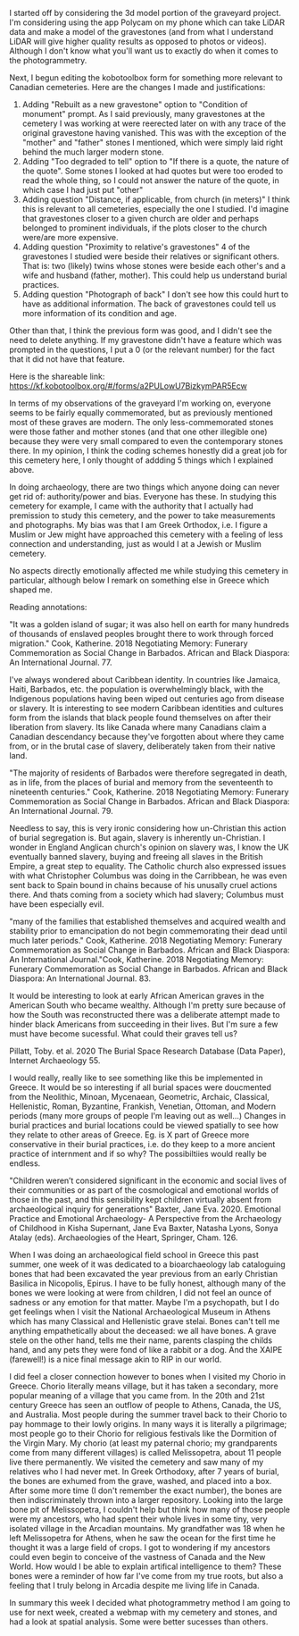 I started off by considering the 3d model portion of the graveyard project. I'm considering using the app Polycam on my phone which can take LiDAR data and make a model of the gravestones (and from what I understand LiDAR will give higher quality results as opposed to photos or videos). Although I don't know what you'll want us to exactly do when it comes to the photogrammetry.

Next, I begun editing the kobotoolbox form for something more relevant to Canadian cemeteries. Here are the changes I made and justifications:

1. Adding "Rebuilt as a new gravestone" option to "Condition of monument" prompt. As I said previously, many gravestones at the cemetery I was working at were reerected later on with any trace of the original gravestone having vanished. This was with the exception of the "mother" and "father" stones I mentioned, which were simply laid right behind the much larger modern stone.
2. Adding "Too degraded to tell" option to "If there is a quote, the nature of the quote". Some stones I looked at had quotes but were too eroded to read the whole thing, so I could not answer the nature of the quote, in which case I had just put "other"
3. Adding question "Distance, if applicable, from church (in meters)" I think this is relevant to all cemeteries, especially the one I studied. I'd imagine that gravestones closer to a given church are older and perhaps belonged to prominent individuals, if the plots closer to the church were/are more expensive.
4. Adding question "Proximity to relative's gravestones" 4 of the gravestones I studied were beside their relatives or significant others. That is: two (likely) twins whose stones were beside each other's and a wife and husband (father, mother). This could help us understand burial practices.
5. Adding question "Photograph of back" I don't see how this could hurt to have as additional information. The back of gravestones could tell us more information of its condition and age.

Other than that, I think the previous form was good, and I didn't see the need to delete anything. If my gravestone didn't have a feature which was prompted in the questions, I put a 0 (or the relevant number) for the fact that it did not have that feature.

Here is the shareable link: https://kf.kobotoolbox.org/#/forms/a2PULowU7BizkymPAR5Ecw

In terms of my observations of the graveyard I'm working on, everyone seems to be fairly equally commemorated, but as previously mentioned most of these graves are modern. The only less-commemorated stones were those father and mother stones (and that one other illegible one) because they were very small compared to even the contemporary stones there. In my opinion, I think the coding schemes honestly did a great job for this cemetery here, I only thought of addding 5 things which I explained above.

In doing archaeology, there are two things which anyone doing can never get rid of: authority/power and bias. Everyone has these. In studying this cemetery for example, I came with the authority that I actually had premission to study this cemetery, and the power to take measurements and photographs. My bias was that I am Greek Orthodox, i.e. I figure a Muslim or Jew might have approached this cemetery with a feeling of less connection and understanding, just as would I at a Jewish or Muslim cemetery. 

No aspects directly emotionally affected me while studying this cemetery in particular, although below I remark on something else in Greece which shaped me.


Reading annotations:

"It was a golden island of sugar; it was also hell on earth for many hundreds of thousands of enslaved peoples brought there to work through forced migration." Cook, Katherine. 2018 Negotiating Memory: Funerary Commemoration as Social Change in Barbados. African and Black Diaspora: An International Journal. 77.

I've always wondered about Caribbean identity. In countries like Jamaica, Haiti, Barbados, etc. the population is overwhelmingly black, with the Indigenous populations having been wiped out centuries ago from disease or slavery. It is interesting to see modern Caribbean identities and cultures form from the islands that black people found themselves on after their liberation from slavery. Its like Canada where many Canadians claim a Canadian descendancy because they've forgotten about where they came from, or in the brutal case of slavery, deliberately taken from their native land.

"The majority of residents of Barbados were therefore segregated in death, as in life,
from the places of burial and memory from the seventeenth to nineteenth centuries." Cook, Katherine. 2018 Negotiating Memory: Funerary Commemoration as Social Change in Barbados. African and Black Diaspora: An International Journal. 79.

Needless to say, this is very ironic considering how un-Christian this action of burial segregation is. But again, slavery is inherently un-Christian. I wonder in England Anglican church's opinion on slavery was, I know the UK eventually banned slavery, buying and freeing all slaves in the British Empire, a great step to equality. The Catholic church also expressed issues with what Christopher Columbus was doing in the Carribbean, he was even sent back to Spain bound in chains because of his unusally cruel actions there. And thats coming from a society which had slavery; Columbus must have been especially evil.

"many of the families that established themselves and acquired wealth and stability
prior to emancipation do not begin commemorating their dead until much later periods." Cook, Katherine. 2018 Negotiating Memory: Funerary Commemoration as Social Change in Barbados. African and Black Diaspora: An International Journal."Cook, Katherine. 2018 Negotiating Memory: Funerary Commemoration as Social Change in Barbados. African and Black Diaspora: An International Journal. 83.

It would be interesting to look at early African American graves in the American South who became wealthy. Although I'm pretty sure because of how the South was reconstructed there was a deliberate attempt made to hinder black Americans from succeeding in their lives. But I'm sure a few must have become sucessful. What could their graves tell us?

Pillatt, Toby. et al. 2020 The Burial Space Research Database (Data Paper), Internet Archaeology 55.

I would really, really like to see something like this be implemented in Greece. It would be so interesting if all burial spaces were doucmented from the Neolithic, Minoan, Mycenaean, Geometric, Archaic, Classical, Hellenistic, Roman, Byzantine, Frankish, Venetian, Ottoman, and Modern periods (many more groups of people I'm leaving out as well...) Changes in burial practices and burial locations could be viewed spatially to see how they relate to other areas of Greece. Eg. is X part of Greece more conservative in their burial practices, i.e. do they keep to a more ancient practice of internment and if so why? The possibiltiies would really be endless.

"Children weren’t considered significant in the
economic and social lives of their communities or as part of the cosmological and
emotional worlds of those in the past, and this sensibility kept children virtually
absent from archaeological inquiry for generations" Baxter, Jane Eva. 2020. Emotional Practice and Emotional Archaeology- A Perspective from the Archaeology of Childhood in Kisha Supernant, Jane Eva Baxter, Natasha Lyons, Sonya Atalay (eds). Archaeologies of the Heart, Springer, Cham. 126.

When I was doing an archaeological field school in Greece this past summer, one week of it was dedicated to a bioarchaeology lab cataloguing bones that had been excavated the year previous from an early Christian Basilica in Nicopolis, Epirus. I have to be fully honest, although many of the bones we were looking at were from children, I did not feel an ounce of sadness or any emotion for that matter. Maybe I'm a psychopath, but I do get feelings when I visit the National Archaeological Museum in Athens which has many Classical and Hellenistic grave stelai. Bones can't tell me anything empathetically about the deceased: we all have bones. A grave stele on the other hand, tells me their name, parents clasping the childs hand, and any pets they were fond of like a rabbit or a dog. And the XAIPE (farewell!) is a nice final message akin to RIP in our world. 

I did feel a closer connection however to bones when I visited my Chorio in Greece. Chorio literally means village, but it has taken a secondary, more popular meaning of a village that you came from. In the 20th and 21st century Greece has seen an outflow of people to Athens, Canada, the US, and Australia. Most people during the summer travel back to their Chorio to pay hommage to their lowly origins. In many ways it is literally a pilgrimage; most people go to their Chorio for religious festivals like the Dormition of the Virgin Mary. My chorio (at least my paternal chorio; my grandparents come from many different villages) is called Melissopetra, about 11 people live there permanently. We visited the cemetery and saw many of my relatives who I had never met. In Greek Orthodoxy, after 7 years of burial, the bones are exhumed from the grave, washed, and placed into a box. After some more time (I don't remember the exact number), the bones are then indiscriminately thrown into a larger repository. Looking into the large bone pit of Melissopetra, I couldn't help but think how many of those people were my ancestors, who had spent their whole lives in some tiny, very isolated village in the Arcadian mountains. My grandfather was 18 when he left Melissopetra for Athens, when he saw the ocean for the first time he thought it was a large field of crops. I got to wondering if my ancestors could even begin to conceive of the vastness of Canada and the New World. How would I be able to explain artifical intelligence to them? These bones were a reminder of how far I've come from my true roots, but also a feeling that I truly belong in Arcadia despite me living life in Canada.

In summary this week I decided what photogrammetry method I am going to use for next week, created a webmap with my cemetery and stones, and had a look at spatial analysis. Some were better sucesses than others.
